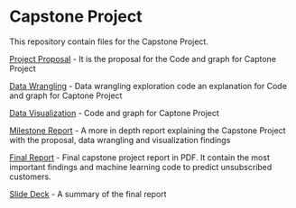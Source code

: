 # Capstone Project 

This repository contain files for the Capstone Project.

[Project Proposal](https://github.com/joaobecker/capstone_project_2/blob/master/project_proposal_2.Rmd) - It is the proposal for the Code and graph for Captone Project

[Data Wrangling](https://github.com/joaobecker/capstone_project_2/tree/master/data_wrangling) - Data wrangling exploration code an explanation for Code and graph for Captone Project

[Data Visualization](https://github.com/joaobecker/capstone_project_2/tree/master/data_wrangling) - Code and graph for Captone Project

[Milestone Report](https://github.com/joaobecker/capstone_project_2/blob/master/milestone_report.html) - A more in depth report explaining the Capstone Project with the proposal, data wrangling and visualization findings

[Final Report](https://github.com/joaobecker/capstone_project_2/blob/master/final_project.pdf) - Final capstone project report in PDF. It contain the most important findings and machine learning code to predict unsubscribed customers.


[Slide Deck](https://github.com/joaobecker/capstone_project_2/blob/master/Capstone%20Project%20-%20Slide%20Deck%20.pdf) - A summary of the final report


